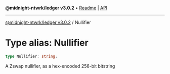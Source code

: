 **@midnight-ntwrk/ledger v3.0.2** • [Readme](../README.md) \| [API](../globals.md)

***

[@midnight-ntwrk/ledger v3.0.2](../README.md) / Nullifier

# Type alias: Nullifier

```ts
type Nullifier: string;
```

A Zswap nullifier, as a hex-encoded 256-bit bitstring
